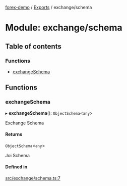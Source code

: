 [forex-demo](../README.md) / [Exports](../modules.md) / exchange/schema

# Module: exchange/schema

## Table of contents

### Functions

- [exchangeSchema](exchange_schema.md#exchangeschema)

## Functions

### exchangeSchema

▸ **exchangeSchema**(): `ObjectSchema`<`any`\>

Exchange Schema

#### Returns

`ObjectSchema`<`any`\>

Joi Schema

#### Defined in

[src/exchange/schema.ts:7](https://github.com/suphero/forex-demo/blob/14e963f/src/exchange/schema.ts#L7)
